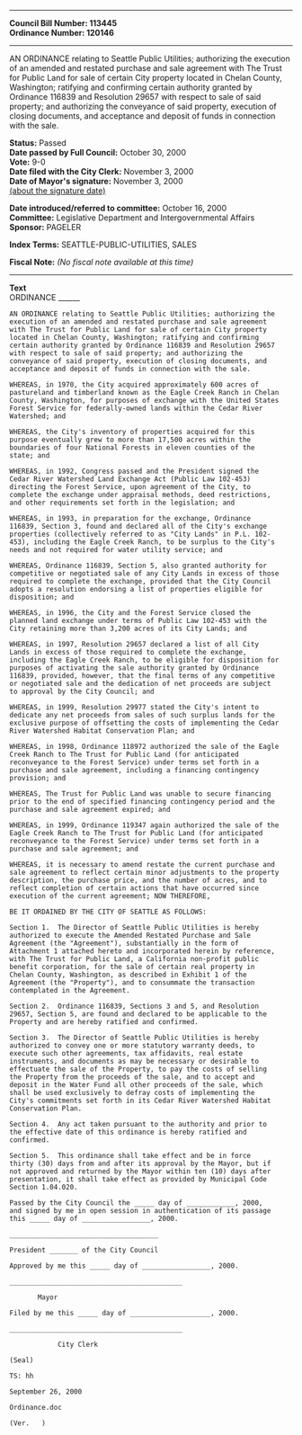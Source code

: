 * * * * *  
  
**Council Bill Number: [](#h0)[](#h2)113445**   
**Ordinance Number: 120146**  
  
* * * * *  
  
AN ORDINANCE relating to Seattle Public Utilities; authorizing the execution of an amended and restated purchase and sale agreement with The Trust for Public Land for sale of certain City property located in Chelan County, Washington; ratifying and confirming certain authority granted by Ordinance 116839 and Resolution 29657 with respect to sale of said property; and authorizing the conveyance of said property, execution of closing documents, and acceptance and deposit of funds in connection with the sale.  
  
**Status:** Passed   
**Date passed by Full Council:** October 30, 2000   
**Vote:** 9-0   
**Date filed with the City Clerk:** November 3, 2000   
**Date of Mayor's signature:** November 3, 2000   
[(about the signature date)](/~public/approvaldate.htm)   
  
  
**Date introduced/referred to committee:** October 16, 2000   
**Committee:** Legislative Department and Intergovernmental Affairs   
**Sponsor:** PAGELER   
  
**Index Terms:** SEATTLE-PUBLIC-UTILITIES, SALES  
  
**Fiscal Note:** *(No fiscal note available at this time)*  
  
* * * * *  
  
**Text**  
    ORDINANCE ______  
  
    AN ORDINANCE relating to Seattle Public Utilities; authorizing the  
    execution of an amended and restated purchase and sale agreement  
    with The Trust for Public Land for sale of certain City property  
    located in Chelan County, Washington; ratifying and confirming  
    certain authority granted by Ordinance 116839 and Resolution 29657  
    with respect to sale of said property; and authorizing the  
    conveyance of said property, execution of closing documents, and  
    acceptance and deposit of funds in connection with the sale.  
  
    WHEREAS, in 1970, the City acquired approximately 600 acres of  
    pastureland and timberland known as the Eagle Creek Ranch in Chelan  
    County, Washington, for purposes of exchange with the United States  
    Forest Service for federally-owned lands within the Cedar River  
    Watershed; and  
  
    WHEREAS, the City's inventory of properties acquired for this  
    purpose eventually grew to more than 17,500 acres within the  
    boundaries of four National Forests in eleven counties of the  
    state; and  
  
    WHEREAS, in 1992, Congress passed and the President signed the  
    Cedar River Watershed Land Exchange Act (Public Law 102-453)  
    directing the Forest Service, upon agreement of the City, to  
    complete the exchange under appraisal methods, deed restrictions,  
    and other requirements set forth in the legislation; and  
  
    WHEREAS, in 1993, in preparation for the exchange, Ordinance  
    116839, Section 3, found and declared all of the City's exchange  
    properties (collectively referred to as "City Lands" in P.L. 102-  
    453), including the Eagle Creek Ranch, to be surplus to the City's  
    needs and not required for water utility service; and  
  
    WHEREAS, Ordinance 116839, Section 5, also granted authority for  
    competitive or negotiated sale of any City Lands in excess of those  
    required to complete the exchange, provided that the City Council  
    adopts a resolution endorsing a list of properties eligible for  
    disposition; and  
  
    WHEREAS, in 1996, the City and the Forest Service closed the  
    planned land exchange under terms of Public Law 102-453 with the  
    City retaining more than 3,200 acres of its City Lands; and  
  
    WHEREAS, in 1997, Resolution 29657 declared a list of all City  
    Lands in excess of those required to complete the exchange,  
    including the Eagle Creek Ranch, to be eligible for disposition for  
    purposes of activating the sale authority granted by Ordinance  
    116839, provided, however, that the final terms of any competitive  
    or negotiated sale and the dedication of net proceeds are subject  
    to approval by the City Council; and  
  
    WHEREAS, in 1999, Resolution 29977 stated the City's intent to  
    dedicate any net proceeds from sales of such surplus lands for the  
    exclusive purpose of offsetting the costs of implementing the Cedar  
    River Watershed Habitat Conservation Plan; and  
  
    WHEREAS, in 1998, Ordinance 118972 authorized the sale of the Eagle  
    Creek Ranch to The Trust for Public Land (for anticipated  
    reconveyance to the Forest Service) under terms set forth in a  
    purchase and sale agreement, including a financing contingency  
    provision; and  
  
    WHEREAS, The Trust for Public Land was unable to secure financing  
    prior to the end of specified financing contingency period and the  
    purchase and sale agreement expired; and  
  
    WHEREAS, in 1999, Ordinance 119347 again authorized the sale of the  
    Eagle Creek Ranch to The Trust for Public Land (for anticipated  
    reconveyance to the Forest Service) under terms set forth in a  
    purchase and sale agreement; and  
  
    WHEREAS, it is necessary to amend restate the current purchase and  
    sale agreement to reflect certain minor adjustments to the property  
    description, the purchase price, and the number of acres, and to  
    reflect completion of certain actions that have occurred since  
    execution of the current agreement; NOW THEREFORE,  
  
    BE IT ORDAINED BY THE CITY OF SEATTLE AS FOLLOWS:  
  
    Section 1.  The Director of Seattle Public Utilities is hereby  
    authorized to execute the Amended Restated Purchase and Sale  
    Agreement (the "Agreement"), substantially in the form of  
    Attachment 1 attached hereto and incorporated herein by reference,  
    with The Trust for Public Land, a California non-profit public  
    benefit corporation, for the sale of certain real property in  
    Chelan County, Washington, as described in Exhibit 1 of the  
    Agreement (the "Property"), and to consummate the transaction  
    contemplated in the Agreement.  
  
    Section 2.  Ordinance 116839, Sections 3 and 5, and Resolution  
    29657, Section 5, are found and declared to be applicable to the  
    Property and are hereby ratified and confirmed.  
  
    Section 3.  The Director of Seattle Public Utilities is hereby  
    authorized to convey one or more statutory warranty deeds, to  
    execute such other agreements, tax affidavits, real estate  
    instruments, and documents as may be necessary or desirable to  
    effectuate the sale of the Property, to pay the costs of selling  
    the Property from the proceeds of the sale, and to accept and  
    deposit in the Water Fund all other proceeds of the sale, which  
    shall be used exclusively to defray costs of implementing the  
    City's commitments set forth in its Cedar River Watershed Habitat  
    Conservation Plan.  
  
    Section 4.  Any act taken pursuant to the authority and prior to  
    the effective date of this ordinance is hereby ratified and  
    confirmed.  
  
    Section 5.  This ordinance shall take effect and be in force  
    thirty (30) days from and after its approval by the Mayor, but if  
    not approved and returned by the Mayor within ten (10) days after  
    presentation, it shall take effect as provided by Municipal Code  
    Section 1.04.020.  
  
    Passed by the City Council the _____ day of ____________, 2000,  
    and signed by me in open session in authentication of its passage  
    this _____ day of _________________, 2000.  
  
    _____________________________________  
  
    President _______ of the City Council  
  
    Approved by me this _____ day of _________________, 2000.  
  
    ___________________________________________  
  
           Mayor  
  
    Filed by me this _____ day of ____________________, 2000.  
  
    ___________________________________________  
  
                City Clerk  
  
    (Seal)  
  
    TS: hh  
  
    September 26, 2000  
  
    Ordinance.doc  
  
    (Ver.   )  

